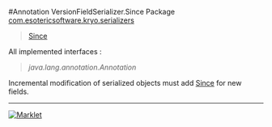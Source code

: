 #Annotation VersionFieldSerializer.Since
Package [com.esotericsoftware.kryo.serializers](README.md)<br>

> [Since](Since.md)

All implemented interfaces :
> *java.lang.annotation.Annotation*

Incremental modification of serialized objects must add [Since](Since.md) for new fields.

---

[![Marklet](https://img.shields.io/badge/Generated%20by-Marklet-green.svg)](https://github.com/Faylixe/marklet)